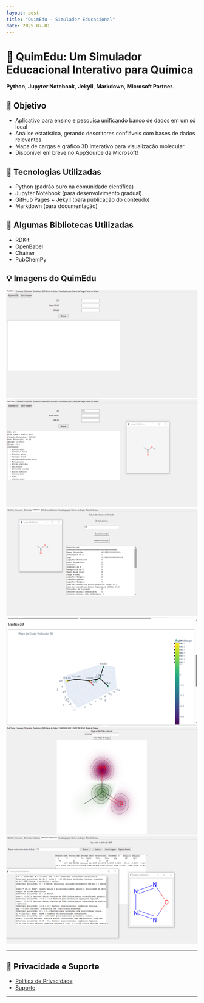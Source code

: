 ```yaml
---
layout: post
title: "QuimEdu - Simulador Educacional"
date: 2025-07-01
---
```


# 🧪 QuimEdu: Um Simulador Educacional Interativo para Química

**Python**, **Jupyter Notebook**, **Jekyll**, **Markdown**, **Microsoft Partner**.

## 🎯 Objetivo

- Aplicativo para ensino e pesquisa unificando banco de dados em um só local  
- Análise estatística, gerando descritores confiáveis com bases de dados relevantes  
- Mapa de cargas e gráfico 3D interativo para visualização molecular  
- Disponível em breve no AppSource da Microsoft!

## 🧰 Tecnologias Utilizadas
- Python (padrão ouro na comunidade científica)  
- Jupyter Notebook (para desenvolvimento gradual)  
- GitHub Pages + Jekyll (para publicação do conteúdo)  
- Markdown (para documentação)

## 🧬 Algumas Bibliotecas Utilizadas

- RDKit  
- OpenBabel  
- Chainer  
- PubChemPy

## 💡 Imagens do QuimEdu

![Página inicial](/assets/images/inicial.png)
![CID PubChem](/assets/images/segunda.png)
![Descritores](/assets/images/descritor.png)
![Gráfico 3D](/assets/images/grafico.png)
![Mapa de carga](/assets/images/carga.png)
![QM9 dataset](/assets/images/qm9.png)

---

## 📄 Privacidade e Suporte

- [Política de Privacidade](/privacidade/)
- [Suporte](/suporte/)



---
